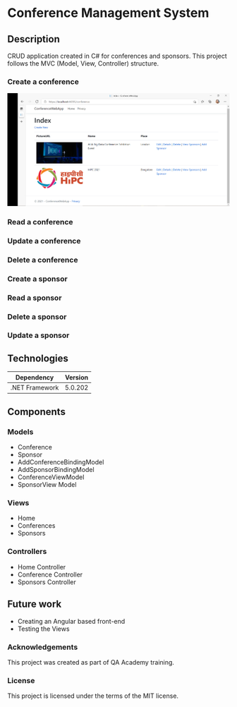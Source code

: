 # Conference Management System

## Description
CRUD application created in C# for conferences and sponsors. This project follows the MVC (Model, View, Controller) structure.

### Create a conference
![view all conferences](https://github.com/Andra1609/ConferenceApp/blob/main/readme_img/Screenshot_1.png?raw=true)

### Read a conference

### Update a conference

### Delete a conference

### Create a sponsor

### Read a sponsor

### Delete a sponsor

### Update a sponsor

## Technologies
| Dependency | Version |
| --- | ----------- |
| .NET Framework | 5.0.202 |

## Components

### Models
* Conference
* Sponsor
* AddConferenceBindingModel
* AddSponsorBindingModel
* ConferenceViewModel
* SponsorView Model

### Views
* Home
* Conferences
* Sponsors

### Controllers
* Home Controller
* Conference Controller
* Sponsors Controller

## Future work
* Creating an Angular based front-end
* Testing the Views

### Acknowledgements
This project was created as part of QA Academy training.

### License
This project is licensed under the terms of the MIT license.